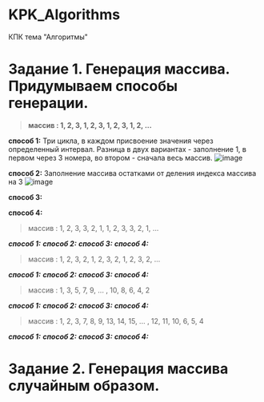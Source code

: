 # KPK_Algorithms
КПК тема "Алгоритмы"

# Задание 1. Генерация массива. Придумываем способы генерации.

>**массив : 1, 2, 3, 1, 2, 3, 1, 2, 3, 1, 2, ...**

**способ 1:** Три цикла, в каждом присвоение значения через определенный интервал. Разница в двух вариантах - заполнение 1, в первом через 3 номера, во втором - сначала весь массив. 
 ![image](https://user-images.githubusercontent.com/80356955/137974101-038b8d70-86d1-4529-8bff-bb86e888ab89.png)
  
**способ 2:** Заполнение массива остатками от деления индекcа массива на 3
 ![image](https://user-images.githubusercontent.com/80356955/137974197-cb7a464b-7b79-4b7b-9d9a-10f5d37ad135.png)
 
**способ 3:**

**способ 4:**

>массив : 1, 2, 3, 3, 2, 1, 1, 2, 3, 3, 2, 1, ...

***способ 1:***
***способ 2:***
***способ 3:***
***способ 4:***

>массив : 1, 2, 3, 2, 1, 2, 3, 2, 1, 2, 3, 2, ...

***способ 1:***
***способ 2:***
***способ 3:***
***способ 4:***

>массив : 1, 3, 5, 7, 9,  ...  , 10, 8, 6, 4, 2

***способ 1:***
***способ 2:***
***способ 3:***
***способ 4:***

>массив : 1, 2, 3, 7, 8, 9, 13, 14, 15,  ...  , 12, 11, 10, 6, 5, 4

***способ 1:***
***способ 2:***
***способ 3:***
***способ 4:***


# Задание 2. Генерация массива случайным образом.

